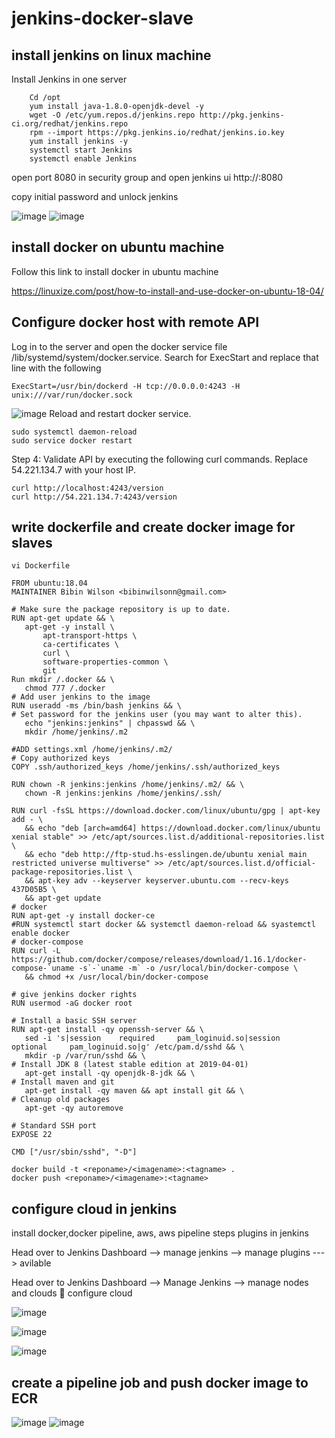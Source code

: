 # jenkins-docker-slave
## install jenkins on linux machine
 Install Jenkins in one server
 ```
     Cd /opt
     yum install java-1.8.0-openjdk-devel -y
     wget -O /etc/yum.repos.d/jenkins.repo http://pkg.jenkins-ci.org/redhat/jenkins.repo
     rpm --import https://pkg.jenkins.io/redhat/jenkins.io.key
     yum install jenkins -y
     systemctl start Jenkins
     systemctl enable Jenkins
```     
   
open port 8080 in security group  and open jenkins ui http://<ip>:8080
  
  copy initial password and unlock jenkins
  
  ![image](https://user-images.githubusercontent.com/99127429/157304755-0e230621-c911-47a2-93de-6cc712a3e616.png)
![image](https://user-images.githubusercontent.com/99127429/157304800-21788208-7b34-4ae2-ab11-7e5b171ea4f8.png)

  
## install docker on ubuntu machine
  
  Follow this link to install docker in ubuntu machine
  
https://linuxize.com/post/how-to-install-and-use-docker-on-ubuntu-18-04/
  
  
## Configure docker host with remote API

Log in to the server and open the docker service file /lib/systemd/system/docker.service. Search for ExecStart and replace that line with the following
  ```
 ExecStart=/usr/bin/dockerd -H tcp://0.0.0.0:4243 -H unix:///var/run/docker.sock
  ```
  ![image](https://user-images.githubusercontent.com/99127429/157305274-be8ea89a-259c-447e-ae11-e521a329b33a.png)
Reload and restart docker service.
 ``` 
sudo systemctl daemon-reload 
sudo service docker restart
```

Step 4: Validate API by executing the following curl commands. Replace 54.221.134.7 with your host IP.
 ``` 
curl http://localhost:4243/version
curl http://54.221.134.7:4243/version
```
 ## write dockerfile and create docker image for slaves
 
 ```
 vi Dockerfile
 ```
 
 ```
 FROM ubuntu:18.04
MAINTAINER Bibin Wilson <bibinwilsonn@gmail.com>

# Make sure the package repository is up to date.
RUN apt-get update && \
    apt-get -y install \
        apt-transport-https \
        ca-certificates \
        curl \
        software-properties-common \   
        git  
Run mkdir /.docker && \
    chmod 777 /.docker
# Add user jenkins to the image
RUN useradd -ms /bin/bash jenkins && \
# Set password for the jenkins user (you may want to alter this).
    echo "jenkins:jenkins" | chpasswd && \
    mkdir /home/jenkins/.m2

#ADD settings.xml /home/jenkins/.m2/
# Copy authorized keys
COPY .ssh/authorized_keys /home/jenkins/.ssh/authorized_keys

RUN chown -R jenkins:jenkins /home/jenkins/.m2/ && \
    chown -R jenkins:jenkins /home/jenkins/.ssh/

RUN curl -fsSL https://download.docker.com/linux/ubuntu/gpg | apt-key add - \
    && echo "deb [arch=amd64] https://download.docker.com/linux/ubuntu xenial stable" >> /etc/apt/sources.list.d/additional-repositories.list \
    && echo "deb http://ftp-stud.hs-esslingen.de/ubuntu xenial main restricted universe multiverse" >> /etc/apt/sources.list.d/official-package-repositories.list \
    && apt-key adv --keyserver keyserver.ubuntu.com --recv-keys 437D05B5 \
    && apt-get update 
# docker
RUN apt-get -y install docker-ce 
#RUN systemctl start docker && systemctl daemon-reload && syastemctl enable docker
# docker-compose
RUN curl -L https://github.com/docker/compose/releases/download/1.16.1/docker-compose-`uname -s`-`uname -m` -o /usr/local/bin/docker-compose \
    && chmod +x /usr/local/bin/docker-compose

# give jenkins docker rights
RUN usermod -aG docker root

# Install a basic SSH server
RUN apt-get install -qy openssh-server && \
    sed -i 's|session    required     pam_loginuid.so|session    optional     pam_loginuid.so|g' /etc/pam.d/sshd && \
    mkdir -p /var/run/sshd && \
# Install JDK 8 (latest stable edition at 2019-04-01)
    apt-get install -qy openjdk-8-jdk && \
# Install maven and git 
    apt-get install -qy maven && apt install git && \
# Cleanup old packages
    apt-get -qy autoremove 

# Standard SSH port
EXPOSE 22

CMD ["/usr/sbin/sshd", "-D"]
```
 ```
 docker build -t <reponame>/<imagename>:<tagname> .
 docker push <reponame>/<imagename>:<tagname>
 ```
  
## configure cloud in jenkins
install docker,docker pipeline, aws, aws pipeline steps plugins in jenkins
 
  Head over to Jenkins Dashboard --> manage jenkins --> manage plugins ---> avilable
  
  Head over to Jenkins Dashboard –> Manage Jenkins –> manage nodes and clouds  configure cloud 
  
  ![image](https://user-images.githubusercontent.com/99127429/157305867-2ae952e6-3432-4311-aeb1-1ba9a68b9822.png)

  ![image](https://user-images.githubusercontent.com/99127429/157305899-d268be82-0dd0-4a4b-9d75-54f7fda9dcc5.png)
  
![image](https://user-images.githubusercontent.com/99127429/157305932-7494df66-5a0c-4fdc-8bfd-54be6bd2198e.png)
 
 ## create a pipeline job and push docker image to ECR
 
 ![image](https://user-images.githubusercontent.com/99127429/157307716-6871b984-21ea-431a-8e3d-b6b2fc544177.png)
 ![image](https://user-images.githubusercontent.com/99127429/157307796-d73b213f-c6c8-45d3-9be1-82bbc855a13e.png)


  
  

  

  
  
  
